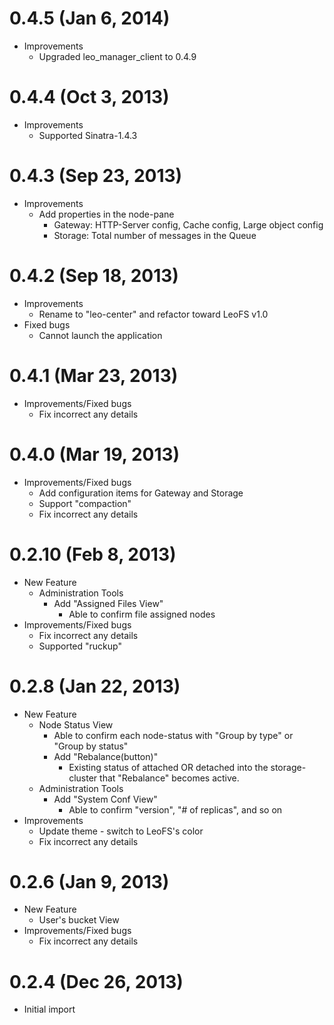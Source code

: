 
0.4.5 (Jan 6, 2014)
=====================
* Improvements
    * Upgraded leo_manager_client to 0.4.9


0.4.4 (Oct 3, 2013)
=====================
* Improvements
    * Supported Sinatra-1.4.3


0.4.3 (Sep 23, 2013)
=====================

* Improvements
    * Add properties in the node-pane
        * Gateway: HTTP-Server config, Cache config, Large object config
        * Storage: Total number of messages in the Queue


0.4.2 (Sep 18, 2013)
=====================

* Improvements
    * Rename to "leo-center" and refactor toward LeoFS v1.0
* Fixed bugs
    * Cannot launch the application


 0.4.1 (Mar 23, 2013)
======================

* Improvements/Fixed bugs
    * Fix incorrect any details


 0.4.0 (Mar 19, 2013)
======================

* Improvements/Fixed bugs
    * Add configuration items for Gateway and Storage
    * Support "compaction"
    * Fix incorrect any details


 0.2.10 (Feb 8, 2013)
======================

* New Feature
    * Administration Tools
        * Add "Assigned Files View"
            * Able to confirm file assigned nodes
* Improvements/Fixed bugs
    * Fix incorrect any details
    * Supported "ruckup"


 0.2.8 (Jan 22, 2013)
======================

* New Feature
    * Node Status View
        * Able to confirm each node-status with "Group by type" or "Group by status"
        * Add "Rebalance(button)"
            *  Existing status of attached OR detached into the storage-cluster that "Rebalance" becomes active.
    * Administration Tools
        * Add "System Conf View"
            * Able to confirm "version", "# of replicas", and so on
* Improvements
    * Update theme - switch to LeoFS's color
    * Fix incorrect any details

 0.2.6 (Jan 9, 2013)
=====================

* New Feature
    * User's bucket View
* Improvements/Fixed bugs
    * Fix incorrect any details

 0.2.4 (Dec 26, 2013)
======================

* Initial import
